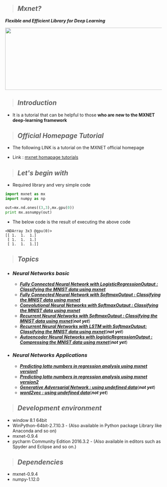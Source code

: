 
>## ***Mxnet?*** 
***Flexible and Efficient Library for Deep Learning***

<image src="https://raw.githubusercontent.com/dmlc/web-data/master/mxnet/image/banner.png" width=800 height=200></image>
>## ***Introduction*** 
*   
    It is a tutorial that can be helpful to those __who are new to the MXNET deep-learning framework__
>## ***Official Homepage Tutorial***
*
    The following LINK is a tutorial on the MXNET  official homepage

* Link : [mxnet homapage tutorials](http://mxnet.io/tutorials/index.html)
>## ***Let's begin with***
* Required library and very simple code
```python
import mxnet as mx
import numpy as np

out=mx.nd.ones((3,3),mx.gpu(0))
print mx.asnumpy(out)
```
* The below code is the result of executing the above code
```
<NDArray 3x3 @gpu(0)>
[[ 1.  1.  1.]
 [ 1.  1.  1.]
 [ 1.  1.  1.]]
```        
>## ***Topics***
* ### ***Neural Networks basic***
    * [***Fully Connected Neural Network with LogisticRegressionOutput : Classifying the MNIST data using mxnet***](https://github.com/JONGGON/Mxnet_Tutorial/tree/master/basic/Mnist_FullyNeuralNetwork_mxnet%20with_LogisticRegressionOutput)
    * [***Fully Connected Neural Network with SoftmaxOutput : Classifying the MNIST data using mxnet***](https://github.com/JONGGON/Mxnet_Tutorial/tree/master/basic/Mnist_FullyNeuralNetwork_mxnet%20with_softmax)
    * [***Convolutional Neural Networks with SoftmaxOutput : Classifying the MNIST data using mxnet***](https://github.com/JONGGON/Mxnet_Tutorial/tree/master/basic/Convolutional%20Neural%20Networks%20with%20SoftmaxOutput)
    * [***Recurrent Neural Networks with SoftmaxOutput : Classifying the MNIST data using mxnet***]()(***not yet***)
    * [***Recurrent Neural Networks with LSTM with SoftmaxOutput: Classifying the MNIST data using mxnet***]()(***not yet***)
    * [***Autoencoder Neural Networks with logisticRegressionOutput : Compressing the MNIST data using mxnet***]()(***not yet***)
* ### ***Neural Networks Applications***
    * [***Predicting lotto numbers in regression analysis using mxnet version1***](https://github.com/JONGGON/Mxnet_Tutorial/tree/master/applications/Predicting%20lotto%20numbers%20in%20regression%20analysis%20using%20mxnet%20version1)
    * [***Predicting lotto numbers in regression analysis using mxnet version2***](https://github.com/JONGGON/Mxnet_Tutorial/tree/master/applications/Predicting%20lotto%20numbers%20in%20regression%20analysis%20using%20mxnet%20version2)
    * [***Generative Adversarial Network : using undefined data***]()(***not yet***)
    * [***word2vec : using undefined data***]()(***not yet***)

>## ***Development environment***
* window 8.1 64bit 
* WinPython-64bit-2.7.10.3 - (Also available in Python package Library like Anaconda and so on)  
* mxnet-0.9.4
* pycharm Community Edition 2016.3.2 - (Also available in editors such as Spyder and Eclipse and so on.)
>## ***Dependencies*** 
+ mxnet-0.9.4
+ numpy-1.12.0


